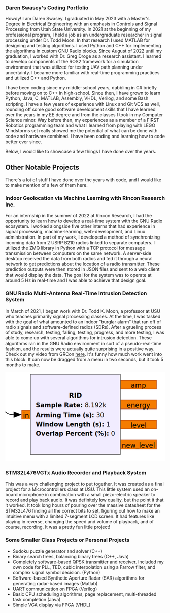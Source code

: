 ### Daren Swasey's Coding Portfolio

Howdy! I am Daren Swasey. I graduated in May 2023 with a Master's Degree in Electrical Engineering 
with an emphasis in Controls and Signal Processing from Utah State University. In 2021 at the 
beginning of my professional program, I held a job as an undergraduate researcher in signal processing 
under Dr. Todd Moon. In that research I used MATLAB for designing and testing algorithms. I used 
Python and C++ for implementing the algorithms in custom GNU Radio blocks. Since August of 2022 
until my graduation, I worked with Dr. Greg Droge as a research assistant. I learned to develop 
components of the ROS2 framework for a simulation environment that was utilized for testing UAV 
path planning under uncertainty. I became more familiar with real-time programming practices and 
utilized C++ and Python.

I have been coding since my middle-school years, dabbling in C# briefly before moving on to C++ in 
high-school. Since then, I have grown to learn Python, Java, C, MATLAB, Assembly, VHDL, Verilog, 
and some Bash scripting. I have a few years of experience with Linux and Git VCS as well, rounding 
off some good software development skills that I have learned over the years in my EE degree and 
from the classes I took in my Computer Science minor. Way before then, my experiences as a member 
of a FIRST Robotics programming team and what I learned from playing with LEGO Mindstorms set really 
showed me the potential of what can be done with code and hardware combined. I have been coding and 
learning how to code better ever since.

Below, I would like to showcase a few things I have done over the years.

## Other Notable Projects
There's a lot of stuff I have done over the years with code, and I would like to make mention of a 
few of them here.

### Indoor Geolocation via Machine Learning with Rincon Research Inc.
For an internship in the summer of 2022 at Rincon Research, I had the opportunity to learn how to 
develop a real-time system with the GNU Radio ecosystem. I worked alongside five other interns that had 
experience in signal processing, machine-learning, web-development, and Linux administration. In 
part of my work, I developed a method of synchronizing incoming data from 2 USRP B210 radios linked 
to separate computers. I utilized the ZMQ library in Python with a TCP protocol for message 
transmission between computers on the same network. A server-side desktop received the data from 
both radios and fed it through a neural network to get predictions about the location of a radio 
transmitter. These prediction outputs were then stored in JSON files and sent to a web client 
that would display the data. The goal for the system was to operate at around 5 Hz in real-time and 
I was able to achieve that design goal.

### GNU Radio Multi-Antenna Real-Time Intrusion Detection System
In March of 2021, I began work with Dr. Todd K. Moon, a professor at USU who teaches primarily 
signal processing classes. At the time, I was tasked with the goal of what amounted to an indoor 
"burglar alarm" that ran off of radio signals and software-defined radios (SDRs). After a grueling
process of study, research, testing, failing, testing, progress, and more testing, I was able to 
come up with several algorithms for intrusion detection. These algorithms ran in the GNU Radio 
environment in sort of a pseudo-real-time fashion, and the results were actually quite surprising
in a positive way. Check out my video from GRCon [here](https://www.youtube.com/watch?v=JcKWgyM55To&t=1s). 
It's funny how much work went into this block. It can now be dragged from a menu in two seconds, 
but it took 5 months to make.

![rid_block](images/RID_block.png)

### STM32L476VGTx Audio Recorder and Playback System
This was a very challenging project to put together. It was created as a final project for a 
Microcontrollers class at USU. This little system used an on-board microphone in combination with a 
small piezo-electric speaker to record and play back audio. It was definitely low quality, but the 
point it that it worked. It took long hours of pouring over the massive datasheet for the STM32L476 
finding all the correct bits to set, figuring out how to make an intuitive menu with a limited 
7-segment LCD screen. It had features like playing in reverse, changing the speed and volume of 
playback, and of course, recording. It was a pretty fun little project!

### Some Smaller Class Projects or Personal Projects
- Sudoku puzzle generator and solver (C++)
- Binary search trees, balancing binary trees (C++, Java)
- Completely software-based QPSK transmitter and receiver. Included my own code for PLL, TED, 
cubic interpolation using a Farrow filter, and complex signal symbol decision. (Python)
- Software-based Synthetic Aperture Radar (SAR) algorithms for generating radar-based images (Matlab)
- UART communication on FPGA (Verilog)
- Basic CPU scheduling algorithms, page replacement, multi-threaded task completion (Java)
- Simple VGA display via FPGA (VHDL)
<!--
**dswasey9608/dswasey9608** is a ✨ _special_ ✨ repository because its `README.md` (this file) appears on your GitHub profile.

Here are some ideas to get you started:

- 🔭 I’m currently working on ...
- 🌱 I’m currently learning ...
- 👯 I’m looking to collaborate on ...
- 🤔 I’m looking for help with ...
- 💬 Ask me about ...
- 📫 How to reach me: ...
- 😄 Pronouns: ...
- ⚡ Fun fact: ...

Outline:

- Short intro to myself
- Backstory of how I came to be an EE and software developer
- List of skills and favorite things to do in code
- List of my favorite projects
  - Show images of the absolute best
  - Keep images of others in a folder on GitHub
-->
